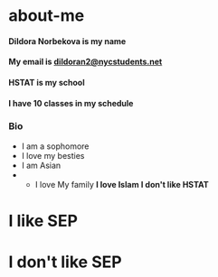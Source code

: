 # about-me
#### Dildora Norbekova is my name
#### My email is dildoran2@nycstudents.net
#### HSTAT is my school
#### I have 10 classes in my schedule
### Bio
* I am a sophomore
* I love my besties
* I am Asian
* * I love  My family
**I love Islam**
**I don't like HSTAT**
# I like SEP
# I don't like SEP
